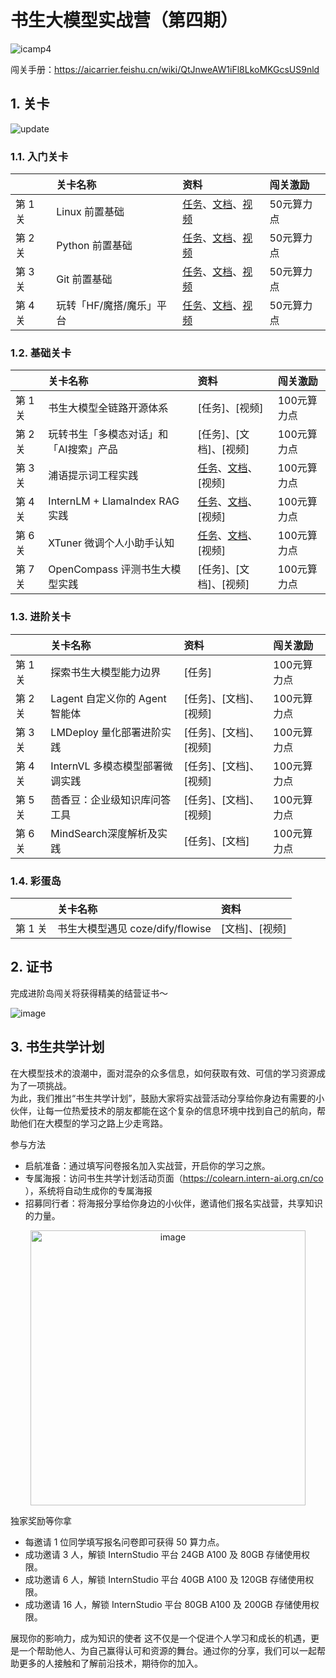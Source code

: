 # 书生大模型实战营（第四期）

![icamp4](https://github.com/user-attachments/assets/cf5eca85-bb13-4b96-aa54-b29fa40d36b7)


闯关手册：https://aicarrier.feishu.cn/wiki/QtJnweAW1iFl8LkoMKGcsUS9nld


## 1. 关卡

![update](https://github.com/user-attachments/assets/1f65a77a-3490-47ff-b408-be6d7a190802)


### 1.1. 入门关卡

||关卡名称|资料|闯关激励|
|:-----|:----|:----|:-----|
|第 1 关| Linux 前置基础 |[任务](docs/L0/linux/task.md)、[文档](docs/L0/linux)、[视频](https://www.bilibili.com/video/BV13U1VYmEUr)| 50元算力点 |
|第 2 关|Python 前置基础 | [任务](docs/L0/Python/task.md)、[文档](docs/L0/Python)、[视频](https://www.bilibili.com/video/BV1u61jYSExg)| 50元算力点|
|第 3 关|Git 前置基础|[任务](docs/L0/git/task.md)、[文档](docs/L0/git/)、[视频](https://www.bilibili.com/video/BV15MShYkEgg)| 50元算力点 |
|第 4 关|玩转「HF/魔搭/魔乐」平台|[任务](docs/L0/maas/task.md)、[文档](docs/L0/maas)、[视频](https://www.bilibili.com/video/BV1XxStYYEH1/)| 50元算力点 |


### 1.2. 基础关卡


||关卡名称|资料|闯关激励|
|:-----|:----|:----|:-----|
|第 1 关| 书生大模型全链路开源体系 |[任务]、[视频]| 100元算力点 |
|第 2 关| 玩转书生「多模态对话」和「AI搜索」产品 | [任务]、[文档]、[视频]| 100元算力点 |
|第 3 关| 浦语提示词工程实践 | [任务](docs/L1/Prompt/tasks.md)、[文档](docs/L1/Prompt)、[视频]| 100元算力点 |
|第 4 关| InternLM + LlamaIndex RAG 实践|[任务](docs/L1/LlamaIndex/task.md)、[文档](docs/L1/LlamaIndex)、[视频]| 100元算力点 |
|第 6 关| XTuner 微调个人小助手认知 | [任务](docs/L1/XTuner/task.md)、[文档](docs/L1/XTuner)、[视频]| 100元算力点 |
|第 7 关| OpenCompass 评测书生大模型实践 | [任务]、[文档]、[视频]| 100元算力点 |



### 1.3. 进阶关卡

||关卡名称|资料|闯关激励|
|:-----|:----|:----|:-----|
|第 1 关| 探索书生大模型能力边界 | [任务]| 100元算力点 |
|第 2 关| Lagent 自定义你的 Agent 智能体 | [任务]、[文档]、[视频]| 100元算力点 |
|第 3 关| LMDeploy 量化部署进阶实践 | [任务]、[文档]、[视频]| 100元算力点 |
|第 4 关| InternVL 多模态模型部署微调实践 | [任务]、[文档]、[视频]| 100元算力点 |
|第 5 关| 茴香豆：企业级知识库问答工具 | [任务]、[文档]、[视频]| 100元算力点 |
|第 6 关| MindSearch深度解析及实践 | [任务]、[文档] | 100元算力点 |

### 1.4. 彩蛋岛

||关卡名称|资料|
|:-----|:----|:-----|
|第 1 关| 书生大模型遇见 coze/dify/flowise |[文档]、[视频]|

## 2. 证书

完成进阶岛闯关将获得精美的结营证书～

![image](https://github.com/user-attachments/assets/86f420b1-5f82-4ae3-b7f6-4b4bdcdca1b8)


## 3. 书生共学计划


在大模型技术的浪潮中，面对混杂的众多信息，如何获取有效、可信的学习资源成为了一项挑战。  
为此，我们推出“书生共学计划”，鼓励大家将实战营活动分享给你身边有需要的小伙伴，让每一位热爱技术的朋友都能在这个复杂的信息环境中找到自己的航向，帮助他们在大模型的学习之路上少走弯路。  


参与方法  
- 启航准备：通过填写问卷报名加入实战营，开启你的学习之旅。  
- 专属海报：访问书生共学计划活动页面（https://colearn.intern-ai.org.cn/co ），系统将自动生成你的专属海报
- 招募同行者：将海报分享给你身边的小伙伴，邀请他们报名实战营，共享知识的力量。  


<div align="center">

  <img width="440" alt="image" src="https://github.com/user-attachments/assets/99f03ded-da19-42a1-a42d-982fe58ae0c3">

</div>




独家奖励等你拿
- 每邀请 1 位同学填写报名问卷即可获得 50 算力点。
- 成功邀请 3 人，解锁 InternStudio 平台 24GB A100 及 80GB 存储使用权限。
- 成功邀请 6 人，解锁 InternStudio 平台 40GB A100 及 120GB 存储使用权限。
- 成功邀请 16 人，解锁 InternStudio 平台 80GB A100 及 200GB 存储使用权限。

展现你的影响力，成为知识的使者
这不仅是一个促进个人学习和成长的机遇，更是一个帮助他人、为自己赢得认可和资源的舞台。通过你的分享，我们可以一起帮助更多的人接触和了解前沿技术，期待你的加入。

